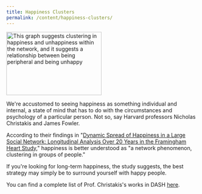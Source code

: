```yaml
---
title: Happiness Clusters
permalink: /content/happiness-clusters/
---
```

<img src="{{site.baseurl}}/assets/img/happiness_cluster.gif" alt="This graph suggests clustering in happiness and unhappiness within the network, and it suggests a relationship between being peripheral and being unhappy" title="This graph suggests clustering in happiness and unhappiness within the network, and it suggests a relationship between being peripheral and being unhappy" width="250" height="166" class="floatleft">

We're accustomed to seeing happiness as something individual and internal, a state of mind that has to do with the circumstances and psychology of a particular person. Not so, say Harvard professors Nicholas Christakis and James Fowler.

According to their findings in "[Dynamic Spread of Happiness in a Large Social Network: Longitudinal Analysis Over 20 Years in the Framingham Heart Study](http://nrs.harvard.edu/urn-3:HUL.InstRepos:3685822)," happiness is better understood as "a network phenomenon, clustering in groups of people."  

If you're looking for long-term happiness, the study suggests, the best strategy may simply be to surround yourself with happy people.

You can find a complete list of Prof. Christakis's works in DASH [here](http://dash.harvard.edu/browse?authority=7cac366c7d311c53c4bf121f24e575c1&type=harvardAuthor).
